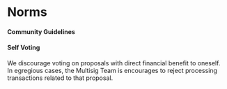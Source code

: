 # Norms
#### Community Guidelines

#### Self Voting
We discourage voting on proposals with direct financial benefit to oneself.  In egregious cases, the Multisig Team is encourages to reject processing transactions related to that proposal.
